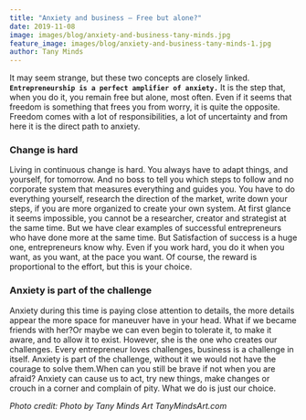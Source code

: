```yaml
---
title: "Anxiety and business – Free but alone?"
date: 2019-11-08
image: images/blog/anxiety-and-business-tany-minds.jpg
feature_image: images/blog/anxiety-and-business-tany-minds-1.jpg
author: Tany Minds
---
```


It may seem strange, but these two concepts are closely linked. **`Entrepreneurship is a perfect amplifier of anxiety.`** It is the step that, when you do it, you remain free but alone, most often. Even if it seems that freedom is something that frees you from worry, it is quite the opposite. Freedom comes with a lot of responsibilities, a lot of uncertainty and from here it is the direct path to anxiety.

### Change is hard

Living in continuous change is hard. You always have to adapt things, and yourself, for tomorrow. And no boss to tell you which steps to follow and no corporate system that measures everything and guides you. You have to do everything yourself, research the direction of the market, write down your steps, if you are more organized to create your own system. At first glance it seems impossible, you cannot be a researcher, creator and strategist at the same time. But we have clear examples of successful entrepreneurs who have done more at the same time. But Satisfaction of success is a huge one, entrepreneurs know why. Even if you work hard, you do it when you want, as you want, at the pace you want. Of course, the reward is proportional to the effort, but this is your choice.

### Anxiety is part of the challenge

Anxiety during this time is paying close attention to details, the more details appear the more space for maneuver have in your head. What if we became friends with her?Or maybe we can even begin to tolerate it, to make it aware, and to allow it to exist. However, she is the one who creates our challenges. Every entrepreneur loves challenges, business is a challenge in itself. Anxiety is part of the challenge, without it we would not have the courage to solve them.When can you still be brave if not when you are afraid? Anxiety can cause us to act, try new things, make changes or crouch in a corner and complain of pity. What we do is just our choice.

_Photo credit: Photo by Tany Minds Art TanyMindsArt.com_